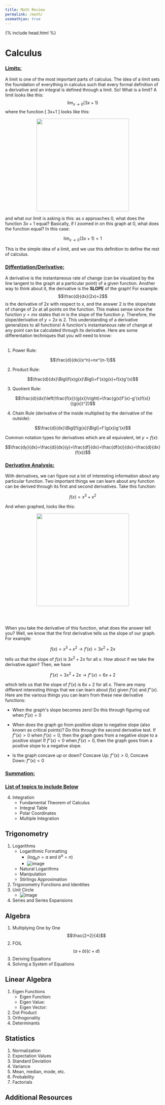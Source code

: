 ```yaml
--- 
title: Math Review
permalink: /math/
usemathjax: true
---
```

<script async src="https://cdn.jsdelivr.net/npm/mathjax@2/MathJax.js?config=TeX-AMS-MML_CHTML"></script>

{% include head.html %}

# Calculus
### <ins>Limits:</ins>

A limit is one of the most important parts of calculus. The idea of a limit sets the foundation 
of everything in calculus such that every formal definition of a derivative and an integral is defined 
through a limit. So! What is a limit? A limit looks like this:
$$\lim_{x \to 0} (3x+1)$$
where the function \[ 3x+1 \] looks like this:

<p align="center">
  <img src="assets/images/function1_3x+1.png" width="300"/>
</p>

and what our limit is asking is this: as $x$ approaches $0$, what does the function $3x+1$ equal? 
Basically, if I zoomed in on this graph at $0$, what does the function equal? In this case:

$$\lim_{x \to 0} (3x+1)=1$$

This is the simple idea of a limit, and we use this definition to define the rest of calculus. 

### <ins>Diffentiation/Derivative:</ins>

A derivative is the instantaneous rate of change (can be visualized by the line tangent to the graph 
at a particular point) of a given function. Another way to think about it, the derivative is the **SLOPE** of the graph! For example: 
$$\frac{d}{dx}(2x)=2$$ 
is the derivative of $2x$ with respect to $x$, and the answer $2$ is the slope/rate of change of $2x$ at all points 
on the function. This makes sense since the function $y=mx$ states that $m$ is the slope of the function $y$. 
Therefore, the slope/derivative of $y=2x$ is $2$. This understanding of a derivative generalizes to all functions! A function's instantaneous rate of change at any point can be calculated through its derivative. Here are some 
differentation techniques that you will need to know:
<br/><br/>
1. Power Rule:

$$\frac{d}{dx}(x^n)=nx^{n-1}$$

2. Product Rule:

$$\frac{d}{dx}\Bigl(f(x)g(x)\Bigl)=f'(x)g(x)+f(x)g'(x)$$

3. Quotient Rule:

$$\frac{d}{dx}\left(\frac{f(x)}{g(x)}\right)=\frac{g(x)f'(x)-g'(x)f(x)}{(g(x))^2}$$

4. Chain Rule (derivative of the inside multiplied by the derivative of the outside):

$$\frac{d}{dx}\Bigl[f(g(x))\Bigl]=f'(g(x))g'(x)$$

Common notation types for derivatives which are all equivalent, let $y=f(x)$:

$$\frac{dy}{dx}=\frac{d}{dx}(y)=\frac{df}{dx}=\frac{df(x)}{dx}=\frac{d}{dx}(f(x))$$

### <ins>Derivative Analysis:</ins>
With derivatives, we can figure out a lot of interesting information about any particular function. Two important
things we can learn about any function can be derived through its first and second derivatives. Take this function: 

$$f(x)=x^3+x^2$$

And when graphed, looks like this:
<p align="center">
  <img src="assets/images/function2_x^3+x^2.png" width="300"/>
</p>
<br/><br/>

When you take the derivative of this function, what does the answer tell you? Well, we know that the first derivative 
tells us the slope of our graph. For example:

$$f(x)=x^3+x^2\rightarrow f'(x)=3x^2+2x$$

tells us that the slope of $f(x)$ is $3x^2+2x$ for all $x$. How about if we take the derivative again? Then, we have

$$f'(x)=3x^2+2x\rightarrow f''(x)=6x+2$$

which tells us that the slope of $f'(x)$ is $6x+2$ for all $x$. There are many different interesting things that we can learn 
about $f(x)$ given $f'(x)$ and $f''(x)$. Here are the various things you can learn from these new derivative functions:
- When the graph's slope becomes zero! Do this through figuring out when $f'(x)=0$

- When does the graph go from positive slope to negative slope (also known as critical points)? Do this through the second derivative test. If $f''(x)>0$ when $f'(x)=0$, then the graph goes from a negative slope to a positive slope! If $f''(x)<0$ when $f'(x)=0$, then the graph goes from a positive slope to a negative slope. 

- Is the graph concave up or down? Concave Up: $f''(x)>0$, Concave Down: $f''(x)<0$


### <ins>Summation:</ins>

### <ins>List of topics to include Below</ins>
4. Integration
    - Fundamental Theorem of Calculus
    - Integral Table
    - Polar Coordinates
    - Multiple Integration

## Trigonometry
  1. Logarithms
      - Logarithmic Formatting
           - $(\log_b n = a \textrm{ and } b^a = n)$
           - ![image](assets/images/Logs.png)
      - Natural Logarithms
      - Manipulation
      - Stirlings Approximation
  2. Trigonometry Functions and Identities
  3. Unit Circle
      - ![image](assets/images/The-Unit-Circle.jpg)
  4. Series and Series Expansions

## Algebra
  1. Multiplying One by One
$$\frac{2+2}{4}$$
  3. FOIL
	$$(a+b)(c+d)$$
  4. Deriving Equations
  5. Solving a System of Equations

## Linear Algebra
  1. Eigen Functions
      - Eigen Function:
      - Eigen Value:
      - Eigen Vector:
  2. Dot Product
  3. Orthogonality
  4. Determinants

## Statistics
  1. Normalization
  2. Expectation Values
  3. Standard Deviation
  4. Variance
  5. Mean, median, mode, etc.
  6. Probability
  7. Factorials

## Additional Resources
